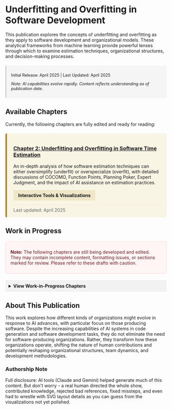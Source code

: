 # Underfitting and Overfitting in Software Development

This publication explores the concepts of underfitting and overfitting as they apply to software development and organizational models. These analytical frameworks from machine learning provide powerful lenses through which to examine estimation techniques, organizational structures, and decision-making processes.

<div class="publication-info">
  <p>Initial Release: April 2025 | Last Updated: April 2025</p>
  <p><em>Note: AI capabilities evolve rapidly. Content reflects understanding as of publication date.</em></p>
</div>

## Available Chapters

Currently, the following chapters are fully edited and ready for reading:

<div class="completed-chapter">
  <h3><a href="chapters/02-software-time-estimation.html">Chapter 2: Underfitting and Overfitting in Software Time Estimation</a></h3>
  <p>An in-depth analysis of how software estimation techniques can either oversimplify (underfit) or overspecialize (overfit), with detailed discussions of COCOMO, Function Points, Planning Poker, Expert Judgment, and the impact of AI assistance on estimation practices.</p>
  <div class="chapter-tools">
    <a href="visualizations.html" class="tool-link">Interactive Tools & Visualizations</a>
  </div>
  <div class="chapter-metadata">
    <span class="chapter-date">Last updated: April 2025</span>
  </div>
</div>

## Work in Progress

<div class="wip-notice">
  <p><strong>Note:</strong> The following chapters are still being developed and edited. They may contain incomplete content, formatting issues, or sections marked for review. Please refer to these drafts with caution.</p>
</div>

<div class="wip-chapters">
  <details>
    <summary>View Work-in-Progress Chapters</summary>
    <ul>
      <li><a href="chapters/01-introduction.html">Chapter 1: Introduction</a> (Draft)</li>
      <li><a href="chapters/03-organizational-models.html">Chapter 3: Organizational Models</a> (Draft)</li>
      <li><a href="chapters/04-stakeholder-preferences.html">Chapter 4: Stakeholder Preferences</a> (Draft)</li>
      <li><a href="chapters/05-organizational-size-influence.html">Chapter 5: Organizational Size Influence</a> (Draft)</li>
      <li><a href="chapters/06-theoretical-concepts.html">Chapter 6: Theoretical Concepts</a> (Draft)</li>
      <li><a href="chapters/07-medical-systems-case.html">Chapter 7: Medical Systems Case</a> (Draft)</li>
      <li><a href="chapters/08-ai-organizational-impact.html">Chapter 8: AI Organizational Impact</a> (Draft)</li>
      <li><a href="chapters/09-ai-people-theory-practice.html">Chapter 9: AI: Theory and Practice</a> (Draft)</li>
      <li><a href="chapters/10-conclusion.html">Chapter 10: Conclusion</a> (Draft)</li>
    </ul>
  </details>
</div>

## About This Publication

This work explores how different kinds of organizations might evolve in response to AI advances, with particular focus on those producing software. Despite the increasing capabilities of AI systems in code generation and software development tasks, they do not eliminate the need for software-producing organizations. Rather, they transform how these organizations operate, shifting the nature of human contributions and potentially reshaping organizational structures, team dynamics, and development methodologies.

### Authorship Note

Full disclosure: AI tools (Claude and Gemini) helped generate much of this content. But don't worry - a real human directed the whole show, contributed knowledge, rejected bad references, fixed missteps, and even had to wrestle with SVG layout details as you can guess from the visualizations not yet polished.

<style>
.publication-info {
  background-color: #f5f5f5;
  padding: 10px 15px;
  border-radius: 5px;
  margin: 20px 0;
  font-size: 0.9em;
  border-left: 3px solid #ccc;
}

.completed-chapter {
  background-color: #f9f5e5;
  border-left: 5px solid #b38728;
  padding: 15px 20px;
  margin: 20px 0;
  border-radius: 5px;
}

.chapter-tools {
  margin-top: 15px;
}

.tool-link {
  display: inline-block;
  padding: 8px 15px;
  background-color: #efe7c8;
  border-radius: 4px;
  text-decoration: none;
  font-weight: bold;
}

.chapter-metadata {
  margin-top: 12px;
  font-size: 14px;
  color: #666;
  border-top: 1px dotted #e3dac9;
  padding-top: 8px;
}

.wip-notice {
  background-color: #fff5f5;
  border: 1px solid #f8d7da;
  border-radius: 5px;
  padding: 10px 15px;
  margin: 20px 0;
  color: #721c24;
}

.wip-chapters {
  margin: 20px 0;
}

.wip-chapters summary {
  cursor: pointer;
  padding: 10px;
  background-color: #f2f2f2;
  border-radius: 4px;
  font-weight: bold;
}

.wip-chapters ul {
  padding-left: 20px;
  margin-top: 10px;
}

.wip-chapters li {
  margin-bottom: 5px;
}
</style> 